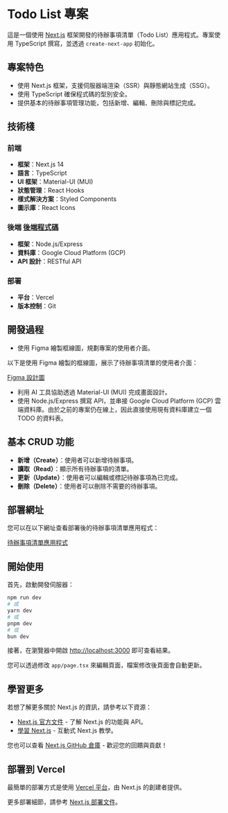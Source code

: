 # Todo List 專案

這是一個使用 [Next.js](https://nextjs.org) 框架開發的待辦事項清單（Todo List）應用程式。專案使用 TypeScript 撰寫，並透過 `create-next-app` 初始化。

## 專案特色

- 使用 Next.js 框架，支援伺服器端渲染（SSR）與靜態網站生成（SSG）。
- 使用 TypeScript 確保程式碼的型別安全。
- 提供基本的待辦事項管理功能，包括新增、編輯、刪除與標記完成。

## 技術棧

### 前端

- **框架**：Next.js 14
- **語言**：TypeScript
- **UI 框架**：Material-UI (MUI)
- **狀態管理**：React Hooks
- **樣式解決方案**：Styled Components
- **圖示庫**：React Icons

### 後端 [後端程式碼](https://github.com/Owenonroad1014/gym-backend/blob/main/routes/todo.js)

- **框架**：Node.js/Express
- **資料庫**：Google Cloud Platform (GCP)
- **API 設計**：RESTful API

### 部署

- **平台**：Vercel
- **版本控制**：Git

## 開發過程

- 使用 Figma 繪製框線圖，規劃專案的使用者介面。

以下是使用 Figma 繪製的框線圖，展示了待辦事項清單的使用者介面：

[Figma 設計圖](https://www.figma.com/design/YP0Rn5c7qdcb2RT0SE5YPD/59?node-id=191-169&t=qYTGaT7SWnstI3BL-1)

- 利用 AI 工具協助透過 Material-UI (MUI) 完成畫面設計。
- 使用 Node.js/Express 撰寫 API，並串接 Google Cloud Platform (GCP) 雲端資料庫。由於之前的專案仍在線上，因此直接使用現有資料庫建立一個 TODO 的資料表。

## 基本 CRUD 功能

- **新增（Create）**：使用者可以新增待辦事項。
- **讀取（Read）**：顯示所有待辦事項的清單。
- **更新（Update）**：使用者可以編輯或標記待辦事項為已完成。
- **刪除（Delete）**：使用者可以刪除不需要的待辦事項。

## 部署網址

您可以在以下網址查看部署後的待辦事項清單應用程式：

[待辦事項清單應用程式](https://todo-app-seven-virid.vercel.app/)

## 開始使用

首先，啟動開發伺服器：

```bash
npm run dev
# 或
yarn dev
# 或
pnpm dev
# 或
bun dev
```

接著，在瀏覽器中開啟 [http://localhost:3000](http://localhost:3000) 即可查看結果。

您可以透過修改 `app/page.tsx` 來編輯頁面，檔案修改後頁面會自動更新。

## 學習更多

若想了解更多關於 Next.js 的資訊，請參考以下資源：

- [Next.js 官方文件](https://nextjs.org/docs) - 了解 Next.js 的功能與 API。
- [學習 Next.js](https://nextjs.org/learn) - 互動式 Next.js 教學。

您也可以查看 [Next.js GitHub 倉庫](https://github.com/vercel/next.js) - 歡迎您的回饋與貢獻！

## 部署到 Vercel

最簡單的部署方式是使用 [Vercel 平台](https://vercel.com/new?utm_medium=default-template&filter=next.js&utm_source=create-next-app&utm_campaign=create-next-app-readme)，由 Next.js 的創建者提供。

更多部署細節，請參考 [Next.js 部署文件](https://nextjs.org/docs/app/building-your-application/deploying)。
